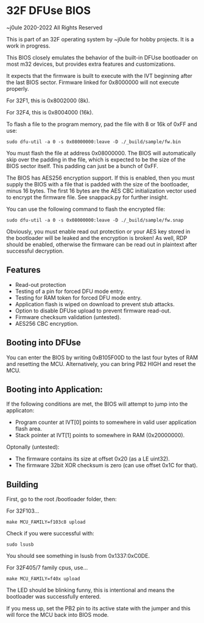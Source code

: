 # 32F DFUse BIOS

~j0ule 2020-2022 All Rights Reserved

This is part of an 32F operating 
system by ~j0ule for hobby projects. 
It is a work in progress.

This BIOS closely emulates the 
behavior of the built-in DFUse 
bootloader on most m32 devices, but 
provides extra features and 
customizations.

It expects that the firmware is 
built to execute with the IVT 
beginning after the last BIOS 
sector. Firmware linked for 
0x8000000 will not execute 
properly.

For 32F1, this is 0x8002000 (8k).

For 32F4, this is 0x8004000 (16k).

To flash a file to the program memory, 
pad the file with 8 or 16k of 0xFF 
and use:

    sudo dfu-util -a 0 -s 0x08000000:leave -D ./_build/sample/fw.bin

You must flash the file at address 
0x08000000. The BIOS will 
automatically skip over the padding 
in the file, which is expected to be 
the size of the BIOS sector itself. 
This padding can just be a bunch of 
0xFF. 

The BIOS has AES256 encryption 
support. If this is enabled, then you
must supply the BIOS with a 
file that is padded with the size 
of the bootloader, minus 16 bytes. 
The first 16 bytes are the AES CBC 
initialization vector used to encrypt 
the firmware file. See snappack.py 
for further insight.

You can use the following command 
to flash the encrypted file:

    sudo dfu-util -a 0 -s 0x08000000:leave -D ./_build/sample/fw.snap

Obviously, you must enable read out 
protection or your AES key stored 
in the bootloader will be leaked and 
the encryption is broken! As well, 
RDP should be enabled, otherwise 
the firmware can be read out in 
plaintext after successful 
decryption.


## Features

* Read-out protection
* Testing of a pin for forced DFU mode entry.
* Testing for RAM token for forced DFU mode entry.
* Application flash is wiped on download to prevent stub attacks.
* Option to disable DFUse upload to prevent firmware read-out.
* Firmware checksum validation (untested).
* AES256 CBC encryption.


## Booting into DFUse

You can enter the BIOS by writing 
0xB105F00D to the last four 
bytes of RAM and resetting the MCU. 
Alternatively, you can bring PB2 
HIGH and reset the MCU.


## Booting into Application:

If the following conditions are met, 
the BIOS will attempt to jump 
into the applicaton:

 * Program counter at IVT[0] points to somewhere in valid user application flash area.
 * Stack pointer at IVT[1] points to somewhere in RAM (0x20000000).

Optonally (untested):

 * The firmware contains its size at offset 0x20 (as a LE uint32).
 * The firmware 32bit XOR checksum is zero (can use offset 0x1C for that).


## Building

First, go to the root /bootloader 
folder, then:

For 32F103...

    make MCU_FAMILY=f103c8 upload
    
Check if you were successful with:

    sudo lsusb

You should see something in lsusb 
from 0x1337:0xC0DE. 

For 32F405/7 family cpus, use...

    make MCU_FAMILY=f40x upload

The LED should be blinking funny, 
this is intentional and means the 
bootloader was successfully entered.

If you mess up, set the PB2 pin to 
its active state with the jumper and 
this will force the MCU back into 
BIOS mode.
